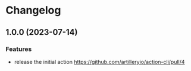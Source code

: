 # Changelog

## 1.0.0 (2023-07-14)

### Features

- release the initial action https://github.com/artilleryio/action-cli/pull/4
